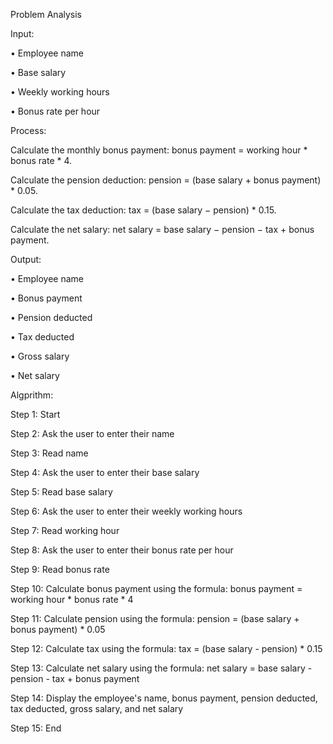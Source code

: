 Problem Analysis

Input:

•	Employee name

•	Base salary

•	Weekly working hours

•	Bonus rate per hour

Process:

Calculate the monthly bonus payment: bonus payment = working hour * bonus rate * 4.

Calculate the pension deduction: pension = (base salary + bonus payment) * 0.05.

Calculate the tax deduction: tax = (base salary − pension) * 0.15.

 Calculate the net salary: net salary = base salary − pension − tax + bonus payment.
 
Output:

•	Employee name

•	Bonus payment

•	Pension deducted

•	Tax deducted

•	Gross salary

•	Net salary

Algprithm:

Step 1: Start

Step 2: Ask the user to enter their name

Step 3: Read name

Step 4: Ask the user to enter their base salary

Step 5: Read base salary

Step 6: Ask the user to enter their weekly working hours

Step 7: Read working hour

Step 8: Ask the user to enter their bonus rate per hour

Step 9: Read bonus rate

Step 10: Calculate bonus payment using the formula: bonus payment = working hour * bonus rate * 4

Step 11: Calculate pension using the formula: pension = (base salary + bonus payment) * 0.05

Step 12: Calculate tax using the formula: tax = (base salary - pension) * 0.15

Step 13: Calculate net salary using the formula: net salary = base salary - pension - tax + bonus payment

Step 14: Display the employee's name, bonus payment, pension deducted, tax deducted, gross salary, and net salary

Step 15:  End


